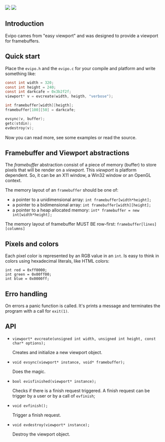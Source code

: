 ![](https://img.shields.io/github/release/elfcorreia/viewport.svg) ![](https://img.shields.io/github/license/elfcorreia/viewport.svg)

## Introduction

Evipo cames from "easy viewport" and was designed to provide a viewport for framebuffers.

## Quick start

Place the `evipo.h` and the `evipo.c` for your compile and platform and write something like:

```c
const int width = 320;
const int height = 240;
const int darkcafe = 0x3b2f2f;
viewport* v = evcreate(width, heigth, "verbose");

int framebuffer[width][heigth];
framebuffer[100][50] = darkcafe;

evsync(v, buffer);
getc(stdin);
evdestroy(v);
```

Now you can read more, see some examples or read the source.

## Framebuffer and Viewport abstractions

The *framebuffer* abstraction consist of a piece of memory (buffer) to store pixels that will be render on a *viewport*. This *viewport* is platform dependent. So, it can be an X11 window, a Win32 window or an OpenGL context.

The memory layout of an `framebuffer` should be one of:

- a pointer to a unidimensional array: `int framebuffer[width*height];`
- a pointer to a bidimensional array: `int framebuffer[width][height];`
- a pointer to a heap allocated memory: `int* framebuffer = new int[width*height];`

The memory layout of framebuffer MUST BE row-first: `framebuffer[lines][columns]`

## Pixels and colors

Each pixel color is represented by an RGB value in an `int`. Is easy to think in colors using hexadecimal literals, like HTML colors:

    int red = 0xff0000;
    int green = 0x00ff00;
    int blue = 0x0000ff;

## Erro handling

On errors a panic function is called. It's prints a message and terminates the program with a call for `exit(1)`.

## API

- `viewport* evcreate(unsigned int width, unsigned int height, const char* options);`
  
  Creates and initialize a new viewport object.

- `void evsync(viewport* instance, void* framebuffer);`
  
  Does the magic.

- `bool evisfinished(viewport* instance);`

  Checks if there is a finish request triggered. A finish request can be trigger by a user or by a call of `evfinish`;

- `void evfinish();`
  
  Trigger a finish request.

- `void evdestroy(viewport* instance);`

  Destroy the viewport object.
